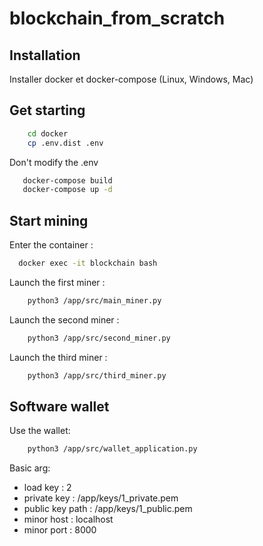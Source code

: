 # blockchain_from_scratch

## Installation

Installer docker et docker-compose (Linux, Windows, Mac)


## Get starting

``` bash
    cd docker
    cp .env.dist .env
```

Don't modify the .env

``` bash
   docker-compose build
   docker-compose up -d
```

## Start mining

Enter the container :
```bash
  docker exec -it blockchain bash
```
Launch the first miner :  
```bash
    python3 /app/src/main_miner.py
```
Launch the second miner :  
```bash
    python3 /app/src/second_miner.py
```
Launch the third miner :  
```bash
    python3 /app/src/third_miner.py
```

## Software wallet
Use the wallet:  
``` bash
    python3 /app/src/wallet_application.py
```

Basic arg:
  - load key : 2 
  - private key : /app/keys/1_private.pem
  - public key path : /app/keys/1_public.pem
  - minor host : localhost
  - minor port : 8000